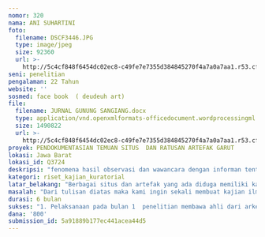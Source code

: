 ```yaml
---
nomor: 320
nama: ANI SUHARTINI
foto:
  filename: DSCF3446.JPG
  type: image/jpeg
  size: 92360
  url: >-
    http://5c4cf848f6454dc02ec8-c49fe7e7355d384845270f4a7a0a7aa1.r53.cf2.rackcdn.com/2c4f940f-0fbc-41eb-a20c-dfe8492e5765/DSCF3446.JPG
seni: penelitian
pengalaman: 22 Tahun
website: ''
sosmed: face book  ( deudeuh art)
file:
  filename: JURNAL GUNUNG SANGIANG.docx
  type: application/vnd.openxmlformats-officedocument.wordprocessingml.document
  size: 1490822
  url: >-
    http://5c4cf848f6454dc02ec8-c49fe7e7355d384845270f4a7a0a7aa1.r53.cf2.rackcdn.com/aa882299-5951-4c22-9be0-cacbe5c50043/JURNAL%20GUNUNG%20SANGIANG.docx
proyek: PENDOKUMENTASIAN TEMUAN SITUS  DAN RATUSAN ARTEFAK GARUT
lokasi: Jawa Barat
lokasi_id: Q3724
deskripsi: "fenomena hasil observasi dan wawancara dengan informan tentang Limbangan ( Garut)  diantaranya:\r\n\r\n1.\tNama-nama tempat dan Gunung memiliki kaitan dengan masa lalu, seperti  Gunung Sangiang,Gunung  Batara Guru dan Gunung Baru Batu.\r\n2.\tMasyarakat  menceritakan mengenai ratusan Makam yang dianggap sakral atau suci. Selain sebagai tempat pertapaan dan mistis.\r\n3.\tBanyaknya bentuk bebatuan yang memiliki makna dimasyarakat. Berbagai batu yang  menyerupai tempat ritual pada masa pra sejarah. Pada bulan Oktober 2013 penulis menemukan sejumlah situs batu yang diperkirakan artefak sejarah budaya menyerupai  bangunan, meja sesaji, punden berundak, dan menhir, berbagai lesung, batu peti, juga semacam batu gores yang memiliki  lambang - lambang. \r\n4.\tPenemuan Ratusan batu amulet, artefak dan batu unik oleh  Penulis dan  masyarakat.Dari tahun 1996 Penulis sudah menemukan  batu sisa-sisa bangunan. Berbagai bentukan batu yang diperkirakan bagian dari senjata,  alat-alat pertanian dan benda-benda  ritual. Adapun lokasinya tersebar luas di tengah sawah, kebun, dan di dalam hutan.\r\n\r\n\r\n\r\n"
kategori: riset_kajian_kuratorial
latar_belakang: "Berbagai situs dan artefak yang ada diduga memiliki kaitan dengan gambaran kehidupan manusia di zaman Prasejarah. Artefak-artefak yang ditemukan menguatkan dugaan adanya kehidupan mansia ketika zaman  masa berburu yang bertempat tinggal saat itu  di gua-gua.\r\nWalaupun sebagian dari tinggalan tersebut terkesan alamiah, tetapi tinggalan-tinggalan tersebut memiliki nilai penting (sakral) bagi masyarakat setempat. Tinggalan demikian, berdasarkan Undang-Undang no 11 tahun 2010 tentang cagar budaya sebagaimana tercantum dalam pasal 36, yang menyebutkan:\r\n“Benda, bangunan, struktur, lokasi, atau satuan ruang geografis yang memiliki arti khusus bagi masyarakat atau bangsa Indonesia sebagaimana dalam Pasal 11 dapat ditetapkan sebagai Cagar Budaya dengan Keputusan Menteri atau keputusan Gubernur setelah memperoleh rekomendasi Tim Ahli Cagar Budaya sesuai dengan tingkatannya”\r\n"
masalah: "Dari tulisan diatas maka kami ingin sekali membuat kajian ilmiah yang bisa dipertanggungjawabkan. Dan dari Hasil temuan ratusan artefak, naskah kuno dan logam yang terkumpul ingin dibuatkan sebuah Rumah Museum yang tersusun rapi, dari mulai foto perjalanan, foto temuan dan ratusan benda asli sebagai koleksi rumah museum.\r\n"
durasi: 6 bulan
sukses: "1. Pelaksanaan pada bulan 1  penelitian membawa ahli dari arkeoloh, sejarahwan, filologi dan permuseuman.\r\n2.Pelaksanaan pada bulan 2 dan 3  Membuat sebuah tulisan karya ilmiah menjadi 1 buku yang bisa disebar di berbagai akademisi atau dunia pendidikan.\r\n3.Pelaksanaan bulan 4,5 Perijinan dan Penataan RUMAH MUSEUM \r\n4.Pelaksanaan bulan 6 Melaksanakan pameran ratusan artefak batu, manuskrif dan logam \r\n"
dana: '800'
submission_id: 5a91889b177ec441acea44d5
---
```


